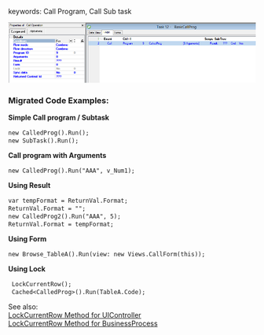 ﻿keywords: Call Program, Call Sub task 

![Call Prog](CallProg.png)

### Migrated Code Examples:

**Simple Call program / Subtask**

```csdiff
new CalledProg().Run();
new SubTask().Run();
```

**Call program with Arguments**

```csdiff
new CalledProg().Run("AAA", v_Num1);

```


**Using Result**

```csdiff
var tempFormat = ReturnVal.Format;
ReturnVal.Format = "";
new CalledProg2().Run("AAA", 5);
ReturnVal.Format = tempFormat;
```

**Using Form**
```csdiff
new Browse_TableA().Run(view: new Views.CallForm(this));

```

**Using Lock**
```csdiff
 LockCurrentRow();
 Cached<CalledProg>().Run(TableA.Code);

```


See also:  
[LockCurrentRow Method for UIController](http://www.fireflymigration.com/reference/html/M_Firefly_Box_UIController_LockCurrentRow.htm)  
[LockCurrentRow Method for BusinessProcess](http://www.fireflymigration.com/reference/html/M_Firefly_Box_BusinessProcess_LockCurrentRow.htm)  


